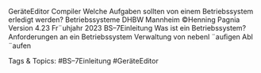 GeräteEditor Compiler
Welche Aufgaben sollten von einem Betriebssystem erledigt werden?
Betriebssysteme DHBW Mannheim ©Henning Pagnia Version 4.23 Fr¨uhjahr 2023 BS–7Einleitung Was ist ein Betriebssystem?
Anforderungen an ein Betriebssystem
Verwaltung von nebenl ¨auﬁgen Abl ¨aufen

   Tags & Topics:
   #BS–7Einleitung
   #GeräteEditor